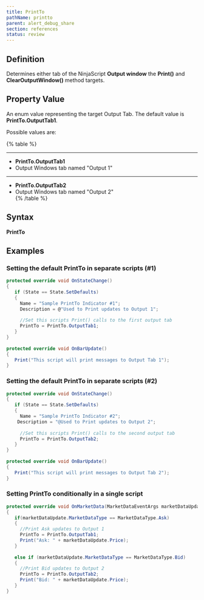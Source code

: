 ```yaml
---
title: PrintTo
pathName: printto
parent: alert_debug_share
section: references
status: review
---
```


## Definition

Determines either tab of the NinjaScript **Output window** the **Print()** and **ClearOutputWindow()** method targets.

## Property Value

An enum value representing the target Output Tab. The default value is **PrintTo.OutputTab1**.

Possible values are:

{% table %}

---

* **PrintTo.OutputTab1**
* Output Windows tab named "Output 1"

---

* **PrintTo.OutputTab2**
* Output Windows tab named "Output 2"  
{% /table %}

## Syntax

**PrintTo**

## Examples

### Setting the default PrintTo in separate scripts (#1)

```csharp
protected override void OnStateChange()
{      
   if (State == State.SetDefaults)
   {
     Name = "Sample PrintTo Indicator #1";
     Description = @"Used to Print updates to Output 1";
 
     //Set this scripts Print() calls to the first output tab
     PrintTo = PrintTo.OutputTab1;
   }      
}
 
protected override void OnBarUpdate() 
{                  
   Print("This script will print messages to Output Tab 1");      
}
```

### Setting the default PrintTo in separate scripts (#2)

```csharp
protected override void OnStateChange()
{      
   if (State == State.SetDefaults)
   {
     Name = "Sample PrintTo Indicator #2";
    Description = "@Used to Print updates to Output 2";
 
     //Set this scripts Print() calls to the second output tab
     PrintTo = PrintTo.OutputTab2;
   }      
}
 
protected override void OnBarUpdate() 
{                  
   Print("This script will print messages to Output Tab 2");      
}
```

### Setting PrintTo conditionally in a single script

```csharp
protected override void OnMarketData(MarketDataEventArgs marketDataUpdate)
{
   if(marketDataUpdate.MarketDataType == MarketDataType.Ask)
   {
     //Print Ask updates to Output 1
     PrintTo = PrintTo.OutputTab1;
     Print("Ask: " + marketDataUpdate.Price);
   }
   
   else if (marketDataUpdate.MarketDataType == MarketDataType.Bid)
   {
     //Print Bid updates to Output 2
     PrintTo = PrintTo.OutputTab2;
     Print("Bid: " + marketDataUpdate.Price);
   }
}
```
